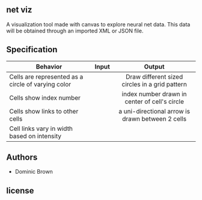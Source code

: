 ## net viz

A visualization tool made with canvas to explore neural net data.  This data will be obtained through an imported XML or JSON file.

## Specification
| Behavior |  Input   |  Output  |
|----------|:--------:|:--------:|
|Cells are represented as a circle of varying color||Draw different sized circles in a grid pattern|
|Cells show index number||index number drawn in center of cell's circle|
|Cells show links to other cells||a uni-directional arrow is drawn between 2 cells|
|Cell links vary in width based on intensity|||

## Authors

* Dominic Brown

## license
